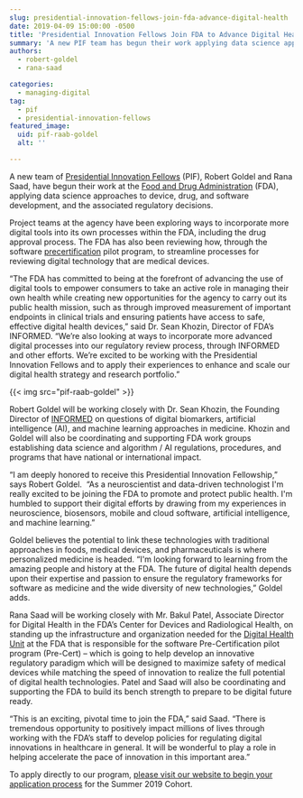 ```yaml
---
slug: presidential-innovation-fellows-join-fda-advance-digital-health
date: 2019-04-09 15:00:00 -0500
title: 'Presidential Innovation Fellows Join FDA to Advance Digital Health'
summary: 'A new PIF team has begun their work applying data science approaches to device, drug, and software development, and associated regulatory decisions&#46;'
authors:
  - robert-goldel
  - rana-saad

categories:
  - managing-digital
tag:
  - pif
  - presidential-innovation-fellows
featured_image:
  uid: pif-raab-goldel
  alt: ''

---
```


A new team of [Presidential Innovation Fellows](https://www.presidentialinnovationfellows.gov/) (PIF), Robert Goldel and Rana Saad, have begun their work at the [Food and Drug Administration](https://www.fda.gov/) (FDA), applying data science approaches to device, drug, and software development, and the associated regulatory decisions.

Project teams at the agency have been exploring ways to incorporate more digital tools into its own processes within the FDA, including the drug approval process. The FDA has also been reviewing how, through the software [precertification](https://www.fda.gov/MedicalDevices/DigitalHealth/DigitalHealthPreCertProgram/default.htm) pilot program, to streamline processes for reviewing digital technology that are medical devices.

“The FDA has committed to being at the forefront of advancing the use of digital tools to empower consumers to take an active role in managing their own health while creating new opportunities for the agency to carry out its public health mission, such as through improved measurement of important endpoints in clinical trials and ensuring patients have access to safe, effective digital health devices,” said Dr. Sean Khozin, Director of FDA’s INFORMED. “We’re also looking at ways to incorporate more advanced digital processes into our regulatory review process, through INFORMED and other efforts. We’re excited to be working with the Presidential Innovation Fellows and to apply their experiences to enhance and scale our digital health strategy and research portfolio.”

{{< img src="pif-raab-goldel" >}}

Robert Goldel will be working closely with Dr. Sean Khozin, the Founding Director of [INFORMED](https://www.fda.gov/AboutFDA/CentersOffices/OfficeofMedicalProductsandTobacco/OCE/ucm543768.htm) on questions of digital biomarkers, artificial intelligence (AI), and machine learning approaches in medicine. Khozin and Goldel will also be coordinating and supporting FDA work groups establishing data science and algorithm / AI regulations, procedures, and programs that have national or international impact.

“I am deeply honored to receive this Presidential Innovation Fellowship,” says Robert Goldel.  “As a neuroscientist and data-driven technologist I'm really excited to be joining the FDA to promote and protect public health. I'm humbled to support their digital efforts by drawing from my experiences in neuroscience, biosensors, mobile and cloud software, artificial intelligence, and machine learning.”

Goldel believes the potential to link these technologies with traditional approaches in foods, medical devices, and pharmaceuticals is where personalized medicine is headed. “I'm looking forward to learning from the amazing people and history at the FDA. The future of digital health depends upon their expertise and passion to ensure the regulatory frameworks for software as medicine and the wide diversity of new technologies,” Goldel adds.

Rana Saad will be working closely with Mr. Bakul Patel, Associate Director for Digital Health in the FDA’s Center for Devices and Radiological Health, on standing up the infrastructure and organization needed for the [Digital Health Unit](https://www.fda.gov/MedicalDevices/DigitalHealth/default.htm) at the FDA that is responsible for the software Pre-Certification pilot program (Pre-Cert) – which is going to help develop an innovative regulatory paradigm which will be designed to maximize safety of medical devices while matching the speed of innovation to realize the full potential of digital health technologies. Patel and Saad will also be coordinating and supporting the FDA to build its bench strength to prepare to be digital future ready.

“This is an exciting, pivotal time to join the FDA,” said Saad. “There is tremendous opportunity to positively impact millions of lives through working with the FDA’s staff to develop policies for regulating digital innovations in healthcare in general. It will be wonderful to play a role in helping accelerate the pace of innovation in this important area.”

To apply directly to our program, [please visit our website to begin your application process](https://www.presidentialinnovationfellows.gov/) for the Summer 2019 Cohort.
